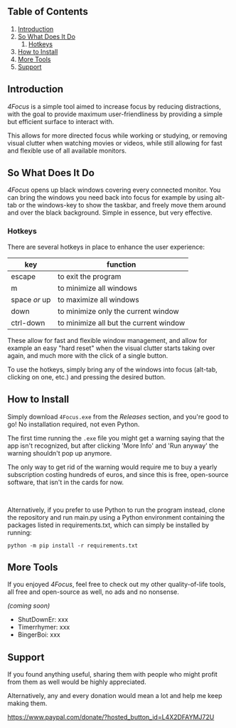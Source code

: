 ## Table of Contents
1. [Introduction](#introduction)
2. [So What Does It Do](#so-what-does-it-do)
   1. [Hotkeys](#hotkeys)
3. [How to Install](#how-to-install)
4. [More Tools](#more-tools)
5. [Support](#support)


## Introduction
*4Focus* is a simple tool aimed to increase focus by reducing distractions, with the goal to provide maximum user-friendliness by providing a simple but efficient surface to interact with. 

This allows for more directed focus while working or studying, or removing visual clutter when watching movies or videos, while still allowing for fast and flexible use of all available monitors.


## So What Does It Do
*4Focus* opens up black windows covering every connected monitor. You can bring the windows you need back into focus for example by using alt-tab or the windows-key to show the taskbar, and freely move them around and over the black background. Simple in essence, but very effective.

### Hotkeys

There are several hotkeys in place to enhance the user experience:


| key           | function                               |
|---------------|----------------------------------------|
| escape        | to exit the program                    |
| m             | to minimize all windows                |
| space *or* up | to maximize all windows                |
| down          | to minimize only the current window    |
| ctrl-down     | to minimize all but the current window |


These allow for fast and flexible window management, and allow for example an easy "hard reset" when the visual clutter starts taking over again, and much more with the click of a single button.

To use the hotkeys, simply bring any of the windows into focus (alt-tab, clicking on one, etc.) and pressing the desired button.


## How to Install

Simply download `4Focus.exe` from the _Releases_ section, and you're good to go! No installation required, not even Python.

The first time running the `.exe` file you might get a warning saying that the app isn't recognized, but after clicking 'More Info' and 'Run anyway' the warning shouldn't pop up anymore.

The only way to get rid of the warning would require me to buy a yearly subscription costing hundreds of euros, and since this is free, open-source software, that isn't in the cards for now.

<br>

Alternatively, if you prefer to use Python to run the program instead, clone the repository and run main.py using a Python environment containing the packages listed in requirements.txt, which can simply be installed by running:

```batch
python -m pip install -r requirements.txt
```


## More Tools
If you enjoyed _4Focus_, feel free to check out my other quality-of-life tools, all free and open-source as well, no ads and no nonsense.

_(coming soon)_
- ShutDownEr: xxx
- Timerrhymer: xxx
- BingerBoi: xxx

## Support

If you found anything useful, sharing them with people who might profit from them as well would be highly appreciated.

Alternatively, any and every donation would mean a lot and help me keep making them.

https://www.paypal.com/donate/?hosted_button_id=L4X2DFAYMJ72U